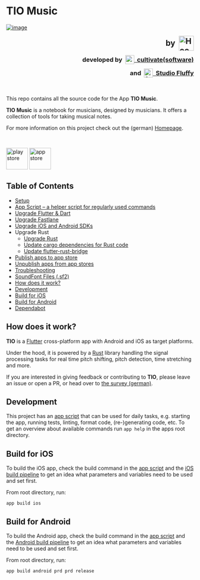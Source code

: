 # TIO Music

[![image](https://www.hfm-nuernberg.de/fileadmin/_processed_/2/1/csm_RELEVEL_TIO_Music_App_3125e78a17.webp)](https://www.hfm-nuernberg.de/forschung-innovation/relevel/tio-music)

<h2 style='display: flex; justify-content: end; align-items: center; margin: 0'>
  by
  &nbsp;
  <a href="https://www.hfm-nuernberg.de/">
    <img
        src="https://www.hfm-nuernberg.de/typo3conf/ext/threeme/Resources/Public/Images/Logo/HFM-Logo.svg"
        alt="Hochschule für Musik Nürnberg"
        height="40px" />
  </a>
</h2>

<h3 style='display: flex; justify-content: end; align-items: center; margin: 12px 0;'>
  developed by
  &nbsp; 
  <a href="https://cultivate.software" style='display: flex; align-items: center;'>
    <img
        src="https://cultivate.software/wp-content/uploads/2022/11/icon-primary-transparent_500.png" 
        alt="cultivate GmbH"
        height="24px"
    />
    &nbsp;
    cultivate(software)
  </a>
</h3>

<h3 style='display: flex; justify-content: end; align-items: center; margin: 12px 0 48px;'>
  and
  &nbsp;
  <a href="https://studiofluffy.de/" style='display: flex; align-items: center;'>
    <img
        src="https://i0.wp.com/studiofluffy.de/wp-content/uploads/2022/11/fluffy-logo-o.png?fit=200%2C200&ssl=1" 
        alt="Studio Fluffy"
        height="24px"
    />
    &nbsp;
    Studio Fluffy
  </a>
</h3>

This repo contains all the source code for the App **TIO Music**.

**TIO Music** is a notebook for musicians, designed by musicians. It offers a collection of tools for taking musical notes.

For more information on this project check out the (german) [Homepage](https://www.hfm-nuernberg.de/forschung-innovation/relevel/tio-music).

<br/>

[<img src="https://github.com/user-attachments/assets/d36e9c5a-84cf-4e23-a5b0-a30f45bf6a06" alt="play store" height="58px"/>](https://play.google.com/store/apps/details?id=com.studiofluffy.tonica)
[<img src="https://github.com/user-attachments/assets/5be14e4f-078e-4ea4-b560-56b3be98d72f" alt="app store" height="58px"/>](https://apps.apple.com/us/app/tio-music/id6477820301?ign-itscg=30200&ign-itsct=apps_box_link)

## Table of Contents

- [Setup](docs/setup.md)
- [App Script – a helper script for regularly used commands](docs/app-script.md)
- [Upgrade Flutter & Dart](docs/upgrade-flutter-dart.md)
- [Upgrade Fastlane](docs/upgrade-fastlane.md)
- [Upgrade iOS and Android SDKs](docs/upgrade-ios-android-sdks.md)
- Upgrade Rust
  - [Upgrade Rust](docs/update-rust.md)
  - [Update cargo dependencies for Rust code](docs/update-rust-dependencies.md)
  - [Update flutter-rust-bridge](docs/update-flutter-rust-bridge.md)
- [Publish apps to app store](docs/publish-apps-to-app-stores.md)
- [Unpublish apps from app stores](docs/unpublish-apps-from-app-stores.md)
- [Troubleshooting](docs/troubleshooting.md)
- [SoundFont Files (.sf2)](docs/soundfont.md)
- [How does it work?](#how-does-it-work)
- [Development](#development)
- [Build for iOS](#build-for-ios)
- [Build for Android](#build-for-android)
- [Dependabot](docs/dependabot.md)

## How does it work?

**TIO** is a [Flutter](https://flutter.dev/) cross-platform app with Android and iOS as target platforms.

Under the hood, it is powered by a [Rust](https://www.rust-lang.org/) library handling the signal processing tasks for
real time pitch shifting, pitch detection, time stretching and more.

If you are interested in giving feedback or contributing to **TIO**, please leave an issue or open a PR, or head over
to [the survey (german)](https://cloud9.evasys.de/hfmn/online.php?p=Q2TYV).

## Development

This project has an [app script](scripts/app.sh) that can be used for daily tasks, e.g. starting the app, running tests,
linting, format code, (re-)generating code, etc.
To get an overview about available commands run `app help` in the apps root directory.

## Build for iOS

To build the iOS app, check the build command in the [app script](scripts/app.sh) and the [iOS build pipeline](.github/workflows/reusable-build-ios-app.yaml)
to get an idea what parameters and variables need to be used and set first.

From root directory, run:

```shell
app build ios
``` 


## Build for Android

To build the Android app, check the build command in the [app script](scripts/app.sh) and the [Android build pipeline](.github/workflows/reusable-build-android-app.yaml)
to get an idea what parameters and variables need to be used and set first.

From root directory, run:

```shell
app build android prd prd release
```
